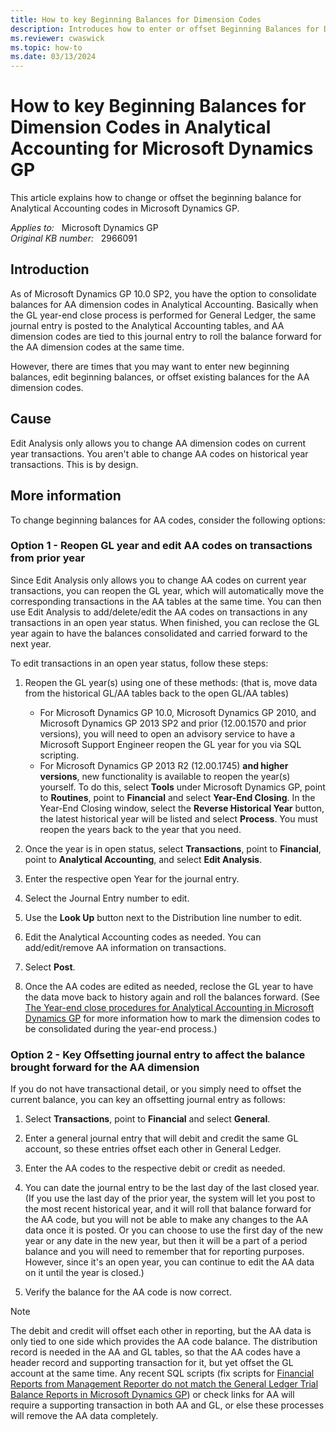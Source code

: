 ```yaml
---
title: How to key Beginning Balances for Dimension Codes
description: Introduces how to enter or offset Beginning Balances for Dimension Codes in Analytical Accounting for Microsoft Dynamics GP.
ms.reviewer: cwaswick
ms.topic: how-to
ms.date: 03/13/2024
---
```

# How to key Beginning Balances for Dimension Codes in Analytical Accounting for Microsoft Dynamics GP

This article explains how to change or offset the beginning balance for Analytical Accounting codes in Microsoft Dynamics GP.

_Applies to:_ &nbsp; Microsoft Dynamics GP  
_Original KB number:_ &nbsp; 2966091

## Introduction

As of Microsoft Dynamics GP 10.0 SP2, you have the option to consolidate balances for AA dimension codes in Analytical Accounting. Basically when the GL year-end close process is performed for General Ledger, the same journal entry is posted to the Analytical Accounting tables, and AA dimension codes are tied to this journal entry to roll the balance forward for the AA dimension codes at the same time.

However, there are times that you may want to enter new beginning balances, edit beginning balances, or offset existing balances for the AA dimension codes.

## Cause

Edit Analysis only allows you to change AA dimension codes on current year transactions. You aren't able to change AA codes on historical year transactions. This is by design.

## More information

To change beginning balances for AA codes, consider the following options:

### Option 1 - Reopen GL year and edit AA codes on transactions from prior year

Since Edit Analysis only allows you to change AA codes on current year transactions, you can reopen the GL year, which will automatically move the corresponding transactions in the AA tables at the same time. You can then use Edit Analysis  to add/delete/edit the AA codes on transactions in any transactions in an open year status. When finished, you can reclose the GL year again to have the balances consolidated and carried forward to the next year.

To edit transactions in an open year status, follow these steps:

1. Reopen the GL year(s) using one of these methods: (that is, move data from the historical GL/AA tables back to the open GL/AA tables)

    - For Microsoft Dynamics GP 10.0, Microsoft Dynamics GP 2010, and Microsoft Dynamics GP 2013 SP2 and prior (12.00.1570 and prior versions), you will need to open an advisory service to have a Microsoft Support Engineer reopen the GL year for you via SQL scripting.
    - For Microsoft Dynamics GP 2013 R2 (12.00.1745) **and higher versions**, new functionality is available to reopen the year(s) yourself. To do this, select **Tools** under Microsoft Dynamics GP, point to **Routines**, point to **Financial** and select **Year-End Closing**. In the Year-End Closing window, select the **Reverse Historical Year** button, the latest historical year will be listed and select **Process**. You must reopen the years back to the year that you need.

2. Once the year is in open status, select **Transactions**, point to **Financial**, point to **Analytical Accounting**, and select **Edit Analysis**.
3. Enter the respective open Year for the journal entry.
4. Select the Journal Entry number to edit.
5. Use the **Look Up** button next to the Distribution line number to edit.
6. Edit the Analytical Accounting codes as needed. You can add/edit/remove AA information on transactions.
7. Select **Post**.

8. Once the AA codes are edited as needed, reclose the GL year to have the data move back to history again and roll the balances forward. (See [The Year-end close procedures for Analytical Accounting in Microsoft Dynamics GP](https://support.microsoft.com/topic/kb-the-year-end-close-procedures-for-analytical-accounting-in-microsoft-dynamics-gp-41f3e9d4-d3c7-95b2-e144-0e8b640ddb44) for more information how to mark the dimension codes to be consolidated during the year-end process.)

### Option 2 - Key Offsetting journal entry to affect the balance brought forward for the AA dimension

If you do not have transactional detail, or you simply need to offset the current balance, you can key an offsetting journal entry as follows:

1. Select **Transactions**, point to **Financial** and select **General**.
2. Enter a general journal entry that will debit and credit the same GL account, so these entries offset each other in General Ledger.
3. Enter the AA codes to the respective debit or credit as needed.

4. You can date the journal entry to be the last day of the last closed year. (If you use the last day of the prior year, the system will let you post to the most recent historical year, and it will roll that balance forward for the AA code, but you will not be able to make any changes to the AA data once it is posted. Or you can choose to use the first day of the new year or any date in the new year, but then it will be a part of a period balance and you will need to remember that for reporting purposes. However, since it's an open year, you can continue to edit the AA data on it until the year is closed.)

5. Verify the balance for the AA code is now correct.

> [!NOTE]
> The debit and credit will offset each other in reporting, but the AA data is only tied to one side which provides the AA code balance. The distribution record is needed in the AA and GL tables, so that the AA codes have a header record and supporting transaction for it, but yet offset the GL account at the same time. Any recent SQL scripts (fix scripts for [Financial Reports from Management Reporter do not match the General Ledger Trial Balance Reports in Microsoft Dynamics GP](https://support.microsoft.com/topic/kb-financial-reports-from-management-reporter-do-not-match-the-general-ledger-trial-balance-reports-in-microsoft-dynamics-gp-386fa248-6460-e156-08ea-aaff0531c97b)) or check links for AA will require a supporting transaction in both AA and GL, or else these processes will remove the AA data completely.
